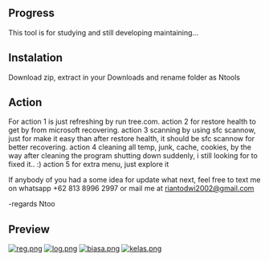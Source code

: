 ## Progress
This tool is for studying and still developing maintaining...

## Instalation
Download zip, extract in your Downloads and rename folder as Ntools

## Action
For
action 1 is just refreshing by run tree.com.
action 2 for restore health to get by from microsoft recovering.
action 3 scanning by using sfc scannow, just for make it easy than after restore health, it should be sfc scannow for better recovering.
action 4 cleaning all temp, junk, cache, cookies, by the way after cleaning the program shutting down suddenly, i still looking for to fixed it.. :)
action 5 for extra menu, just explore it

If anybody of you had a some idea for update what next, feel free to text me on whatsapp +62 813 8996 2997 or mail me at riantodwi2002@gmail.com

-regards Ntoo

## Preview
[![reg.png](https://i.postimg.cc/HcHwZn55/reg.png)](https://postimg.cc/HcHwZn55)
[![log.png](https://i.postimg.cc/CBNjW0H2/log.png)](https://postimg.cc/CBNjW0H2)
[![biasa.png](https://i.postimg.cc/QBcgJ1Bh/kelas.png)](https://postimg.cc/QBcgJ1Bh)
[![kelas.png](https://i.postimg.cc/mPvN98gm/biasa.png)](https://postimg.cc/mPvN98gm)

